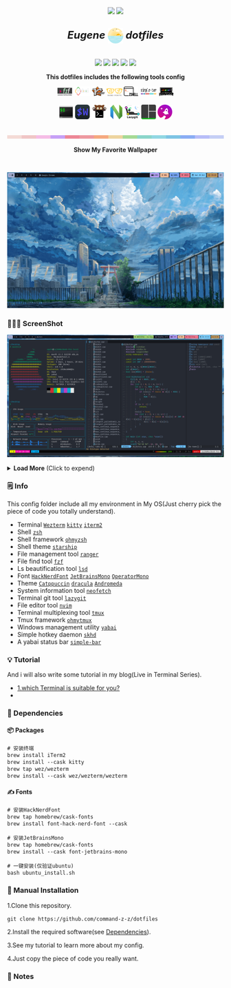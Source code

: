 <p align="center" style="margin-bottom:10px;margin-top:10px;">
<img src="https://img.shields.io/badge/Linux-FCC624?style=for-the-badge&logo=linux&logoColor=black">
<img src="https://img.shields.io/badge/macOS-FCC624?style=for-the-badge&logo=apple&logoColor=black">
</p>

<h2 align="center">
 <b style="font-size:24px;line-height:24px;vertical-align:middle;"><i>Eugene <img src="./img/dotfiles-logo.png" width="36px" style="vertical-align:middle;"> dotfiles</i></b>
</h2>

<p align=center style="margin-top:36px">	  
  <img src="https://img.shields.io/github/stars/command-z-z/dotfiles?color=dd864a&labelColor=202328&style=for-the-badge">
  <img src="https://img.shields.io/github/forks/command-z-z/dotfiles?color=82aaff&labelColor=202328&style=for-the-badge">
  <img src="https://img.shields.io/github/issues/command-z-z/dotfiles?color=bf616a&labelColor=202328&style=for-the-badge">
  <img src="https://img.shields.io/github/issues-pr/command-z-z/dotfiles?color=c792ea&labelColor=202328&style=for-the-badge">
  <img src="https://img.shields.io/github/license/command-z-z/dotfiles?color=15121C&labelColor=202328&style=for-the-badge">  
</p>

<p align="center"><b>This dotfiles includes the following tools config</b></p>
<p align="center">
<img src="./img/fzf-icon.png" width="34px">
<img src="./img/yabai-icon.png" width="38px" height="22px">
<img src="./img/ranger-icon.png" width="30px" height="22px">
<img src="./img/nerd-fonts-icon.svg" width="37px">
<img src="./img/zsh-icon.png" width="34px">
<img src="./img/simple-bar-icon.png" width="40px" height="22px">
<img src="./img/ohmyzsh-icon.png" width="34px">
</p>
<p align="center">
<img src="./img/iterm2-icon.png" width="34px">
<img src="./img/wezterm-icon.svg" width="34px">
<img src="./img/kitty-icon.svg" width="37px">
<img src="./img/neovim-icon.png" width="34px">
<img src="./img/lazygit-icon.png" width="34px">
<img src="./img/tmux-icon.png" width="34px">
<img src="./img/starship-icon.png" width="34px">
</p>
<p align="center">
<img src="./img/split-line.png" style="margin-top:20px;" width="600px">
</p>

<p align="center"><b>Show My Favorite Wallpaper</b></p>

<p align="center">
<img src="./img/img1.gif" style="margin-top:30px">
</p>

### 🧑🏾‍🎨 ScreenShot

![](./img/img2.png)

<details>
<summary><b>Load More</b> <span style="font-size:14px;">(Click to expend) </span> </summary>


![](./img/img3.png)

![](./img/img7.png)

![](./img/img4.png)

![](./img/img9.png)

![](./img/img5.png)

![](./img/img6.png)

![](./img/img8.png)

![](./img/img10.png)

</details>


### 🗒️ Info

This config folder include all my environment in My OS(Just cherry pick the piece of code you totally understand).

- Terminal [`Wezterm`](https://github.com/wez/wezterm) [`kitty`](https://github.com/kovidgoyal/kitty) [`iterm2`](https://github.com/gnachman/iTerm2)
- Shell [`zsh`](https://www.zsh.org/)
- Shell framework [`ohmyzsh`](https://github.com/ohmyzsh/ohmyzsh)
- Shell theme [`starship`](https://github.com/starship/starship)
- File management tool [`ranger`](https://github.com/ranger/ranger)
- File find tool [`fzf`](https://github.com/junegunn/fzf)
- Ls beautification tool [`lsd`](https://github.com/Peltoche/lsd)
- Font [`HackNerdFont`](https://github.com/ryanoasis/nerd-fonts) [`JetBrainsMono`](https://github.com/JetBrains/JetBrainsMono) [`OperatorMono`](https://www.typography.com/fonts/operator/styles/multi) 
- Theme [`Catppuccin`](https://github.com/catppuccin/catppuccin) [`dracula`](https://github.com/dracula/dracula-theme) [`Andromeda`](https://github.com/EliverLara/Andromeda)
- System information tool [`neofetch`](https://github.com/dylanaraps/neofetch)
- Terminal git tool [`lazygit`](https://github.com/jesseduffield/lazygit)
- File editor tool [`nvim`](https://github.com/neovim/neovim)
- Terminal multiplexing tool [`tmux`](https://github.com/tmux/tmux)
- Tmux framework [`ohmytmux`](https://github.com/gpakosz/.tmux)
- Windows management utility [`yabai`](https://github.com/koekeishiya/yabai)
- Simple hotkey daemon [`skhd`](https://github.com/koekeishiya/skhd)
- A yabai status bar [`simple-bar`](https://github.com/Jean-Tinland/simple-bar)

### 💡 Tutorial

And i will also write some tutorial in my blog(Live in Terminal Series).

- [1.which Terminal is suitable for you?](./tutorial/1.which%20Terminal%20is%20suitable%20for%20you%3F.md)
- []()

### 🔨 Dependencies
#### 📦 Packages
```
# 安装终端
brew install iTerm2
brew install --cask kitty
brew tap wez/wezterm
brew install --cask wez/wezterm/wezterm
```
#### ✍️ Fonts
```
# 安装HackNerdFont
brew tap homebrew/cask-fonts
brew install font-hack-nerd-font --cask

# 安装JetBrainsMono
brew tap homebrew/cask-fonts
brew install --cask font-jetbrains-mono

# 一键安装(仅验证ubuntu)
bash ubuntu_install.sh
```
### 🚀 Manual Installation

1.Clone this repository.

```
git clone https://github.com/command-z-z/dotfiles
```

2.Install the required software(see [Dependencies](#-dependencies)).

3.See my tutorial to learn more about my config.

4.Just copy the piece of code you really want.

### 🤖 Notes

